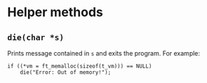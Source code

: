 # Helper methods

## `die(char *s)`
Prints message contained in `s` and exits the program. For example:

```
if ((*vm = ft_memalloc(sizeof(t_vm))) == NULL)
	die("Error: Out of memory!");
```

